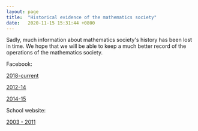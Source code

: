 ```yaml
---
layout: page
title:  "Historical evidence of the mathematics society"
date:   2020-11-15 15:31:44 +0800
---
```


Sadly, much information about mathematics society's history has been lost in time. We hope that we will be able to keep a much better record of the operations of the mathematics society. 

Facebook:

[2018-current](https://www.facebook.com/sjcmathssoc/)

[2012-14](https://www.facebook.com/SJCMathematicsSociety20122013/)

[2014-15](https://www.facebook.com/sjcmathsoc201415/)

School website:

[2003 - 2011](https://web.archive.org/web/2011*/https://www.sjc.edu.hk/~mathsoc/)
